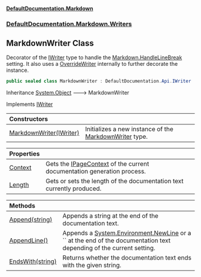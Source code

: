 #### [DefaultDocumentation\.Markdown](../../../../index.md 'index')
### [DefaultDocumentation\.Markdown\.Writers](../../../../index.md#DefaultDocumentation.Markdown.Writers 'DefaultDocumentation\.Markdown\.Writers')

## MarkdownWriter Class

Decorator of the [IWriter](https://github.com/Doraku/DefaultDocumentation/blob/master/documentation/api/DefaultDocumentation/Api/IWriter/index.md 'DefaultDocumentation\.Api\.IWriter') type to handle the [Markdown\.HandleLineBreak](https://github.com/Doraku/DefaultDocumentation#HandleLineBreak 'https://github\.com/Doraku/DefaultDocumentation\#HandleLineBreak') setting\.
It also uses a [OverrideWriter](../OverrideWriter/index.md 'DefaultDocumentation\.Markdown\.Writers\.OverrideWriter') internally to further decorate the instance\.

```csharp
public sealed class MarkdownWriter : DefaultDocumentation.Api.IWriter
```

Inheritance [System\.Object](https://docs.microsoft.com/en-us/dotnet/api/System.Object 'System\.Object') &#129106; MarkdownWriter

Implements [IWriter](https://github.com/Doraku/DefaultDocumentation/blob/master/documentation/api/DefaultDocumentation/Api/IWriter/index.md 'DefaultDocumentation\.Api\.IWriter')

| Constructors | |
| :--- | :--- |
| [MarkdownWriter\(IWriter\)](MarkdownWriter(IWriter).md 'DefaultDocumentation\.Markdown\.Writers\.MarkdownWriter\.MarkdownWriter\(DefaultDocumentation\.Api\.IWriter\)') | Initializes a new instance of the [MarkdownWriter](DefaultDocumentation/Markdown/Writers/MarkdownWriter/index.md 'DefaultDocumentation\.Markdown\.Writers\.MarkdownWriter') type\. |

| Properties | |
| :--- | :--- |
| [Context](Context.md 'DefaultDocumentation\.Markdown\.Writers\.MarkdownWriter\.Context') | Gets the [IPageContext](https://github.com/Doraku/DefaultDocumentation/blob/master/documentation/api/DefaultDocumentation/IPageContext/index.md 'DefaultDocumentation\.IPageContext') of the current documentation generation process\. |
| [Length](Length.md 'DefaultDocumentation\.Markdown\.Writers\.MarkdownWriter\.Length') | Gets or sets the length of the documentation text currently produced\. |

| Methods | |
| :--- | :--- |
| [Append\(string\)](Append(string).md 'DefaultDocumentation\.Markdown\.Writers\.MarkdownWriter\.Append\(string\)') | Appends a string at the end of the documentation text\. |
| [AppendLine\(\)](AppendLine().md 'DefaultDocumentation\.Markdown\.Writers\.MarkdownWriter\.AppendLine\(\)') | Appends a [System\.Environment\.NewLine](https://docs.microsoft.com/en-us/dotnet/api/System.Environment.NewLine 'System\.Environment\.NewLine') or a `` at the end of the documentation text depending of the current setting\. |
| [EndsWith\(string\)](EndsWith(string).md 'DefaultDocumentation\.Markdown\.Writers\.MarkdownWriter\.EndsWith\(string\)') | Returns whether the documentation text ends with the given string\. |
